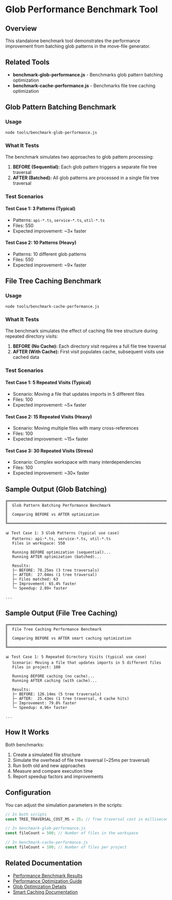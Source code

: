 # Glob Performance Benchmark Tool

## Overview

This standalone benchmark tool demonstrates the performance improvement from batching glob patterns in the move-file generator.

## Related Tools

- **benchmark-glob-performance.js** - Benchmarks glob pattern batching optimization
- **benchmark-cache-performance.js** - Benchmarks file tree caching optimization

## Glob Pattern Batching Benchmark

### Usage

```bash
node tools/benchmark-glob-performance.js
```

### What It Tests

The benchmark simulates two approaches to glob pattern processing:

1. **BEFORE (Sequential):** Each glob pattern triggers a separate file tree traversal
2. **AFTER (Batched):** All glob patterns are processed in a single file tree traversal

### Test Scenarios

#### Test Case 1: 3 Patterns (Typical)

- Patterns: `api-*.ts`, `service-*.ts`, `util-*.ts`
- Files: 550
- Expected improvement: ~3× faster

#### Test Case 2: 10 Patterns (Heavy)

- Patterns: 10 different glob patterns
- Files: 550
- Expected improvement: ~9× faster

## File Tree Caching Benchmark

### Usage

```bash
node tools/benchmark-cache-performance.js
```

### What It Tests

The benchmark simulates the effect of caching file tree structure during repeated directory visits:

1. **BEFORE (No Cache):** Each directory visit requires a full file tree traversal
2. **AFTER (With Cache):** First visit populates cache, subsequent visits use cached data

### Test Scenarios

#### Test Case 1: 5 Repeated Visits (Typical)

- Scenario: Moving a file that updates imports in 5 different files
- Files: 100
- Expected improvement: ~5× faster

#### Test Case 2: 15 Repeated Visits (Heavy)

- Scenario: Moving multiple files with many cross-references
- Files: 100
- Expected improvement: ~15× faster

#### Test Case 3: 30 Repeated Visits (Stress)

- Scenario: Complex workspace with many interdependencies
- Files: 100
- Expected improvement: ~30× faster

## Sample Output (Glob Batching)

```
╔═══════════════════════════════════════════════════════════════════════╗
║  Glob Pattern Batching Performance Benchmark                         ║
║  Comparing BEFORE vs AFTER optimization                              ║
╚═══════════════════════════════════════════════════════════════════════╝

📊 Test Case 1: 3 Glob Patterns (typical use case)
   Patterns: api-*.ts, service-*.ts, util-*.ts
   Files in workspace: 550

   Running BEFORE optimization (sequential)...
   Running AFTER optimization (batched)...

   Results:
   ├─ BEFORE: 78.25ms (3 tree traversals)
   ├─ AFTER:  27.04ms (1 tree traversal)
   ├─ Files matched: 63
   ├─ Improvement: 65.4% faster
   └─ Speedup: 2.89× faster

...
```

## Sample Output (File Tree Caching)

```
╔═══════════════════════════════════════════════════════════════════════╗
║  File Tree Caching Performance Benchmark                             ║
║  Comparing BEFORE vs AFTER smart caching optimization                ║
╚═══════════════════════════════════════════════════════════════════════╝

📊 Test Case 1: 5 Repeated Directory Visits (typical use case)
   Scenario: Moving a file that updates imports in 5 different files
   Files in project: 100

   Running BEFORE caching (no cache)...
   Running AFTER caching (with cache)...

   Results:
   ├─ BEFORE: 126.14ms (5 tree traversals)
   ├─ AFTER:  25.43ms (1 tree traversal, 4 cache hits)
   ├─ Improvement: 79.8% faster
   └─ Speedup: 4.96× faster

...
```

## How It Works

Both benchmarks:

1. Create a simulated file structure
2. Simulate the overhead of file tree traversal (~25ms per traversal)
3. Run both old and new approaches
4. Measure and compare execution time
5. Report speedup factors and improvements

## Configuration

You can adjust the simulation parameters in the scripts:

```javascript
// In both scripts
const TREE_TRAVERSAL_COST_MS = 25; // Tree traversal cost in milliseconds

// In benchmark-glob-performance.js
const fileCount = 500; // Number of files in the workspace

// In benchmark-cache-performance.js  
const fileCount = 100; // Number of files per project
```

## Related Documentation

- [Performance Benchmark Results](../docs/glob-performance-benchmark-results.md)
- [Performance Optimization Guide](../docs/performance-optimization.md)
- [Glob Optimization Details](../GLOB_OPTIMIZATION.md)
- [Smart Caching Documentation](../docs/smart-caching.md)

